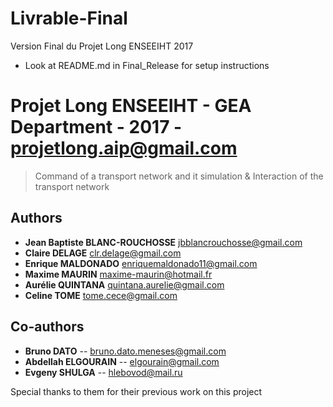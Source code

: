 # Livrable-Final
Version Final du Projet Long ENSEEIHT 2017

- Look at README.md in Final_Release for setup instructions

# Projet Long ENSEEIHT - GEA Department - 2017 - projetlong.aip@gmail.com

> Command of a transport network and it simulation & Interaction of the transport network 

## Authors
- __Jean Baptiste BLANC-ROUCHOSSE__ jbblancrouchosse@gmail.com
- __Claire DELAGE__ clr.delage@gmail.com
- __Enrique MALDONADO__ enriquemaldonado11@gmail.com
- __Maxime MAURIN__ maxime-maurin@hotmail.fr
- __Aurélie QUINTANA__ quintana.aurelie@gmail.com
- __Celine TOME__ tome.cece@gmail.com

## Co-authors
- __Bruno DATO__ -- bruno.dato.meneses@gmail.com
- __Abdellah ELGOURAIN__ -- elgourain@gmail.com
- __Evgeny SHULGA__ -- hlebovod@mail.ru

Special thanks to them for their previous work on this project
